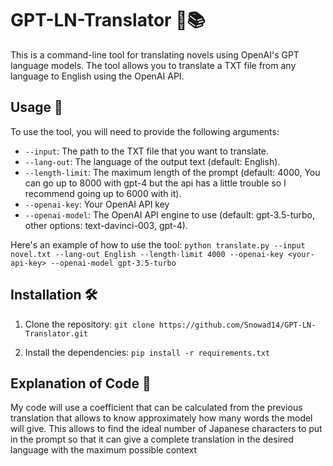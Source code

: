 # GPT-LN-Translator 💬📚

This is a command-line tool for translating novels using OpenAI's GPT language models. The tool allows you to translate a TXT file from any language to English using the OpenAI API.

## Usage 🚀

To use the tool, you will need to provide the following arguments:

- `--input`: The path to the TXT file that you want to translate.
- `--lang-out`: The language of the output text (default: English).
- `--length-limit`: The maximum length of the prompt (default: 4000, You can go up to 8000 with gpt-4 but the api has a little trouble so I recommend going up to 6000 with it).
- `--openai-key`: Your OpenAI API key
- `--openai-model`: The OpenAI API engine to use (default: gpt-3.5-turbo, other options: text-davinci-003, gpt-4).

Here's an example of how to use the tool:
```python translate.py --input novel.txt --lang-out English --length-limit 4000 --openai-key <your-api-key> --openai-model gpt-3.5-turbo```

## Installation 🛠️

1. Clone the repository:
```git clone https://github.com/Snowad14/GPT-LN-Translator.git```

2. Install the dependencies:
```pip install -r requirements.txt```

## Explanation of Code 🤔

My code will use a coefficient that can be calculated from the previous translation that allows to know approximately how many words the model will give. This allows to find the ideal number of Japanese characters to put in the prompt so that it can give a complete translation in the desired language with the maximum possible context

